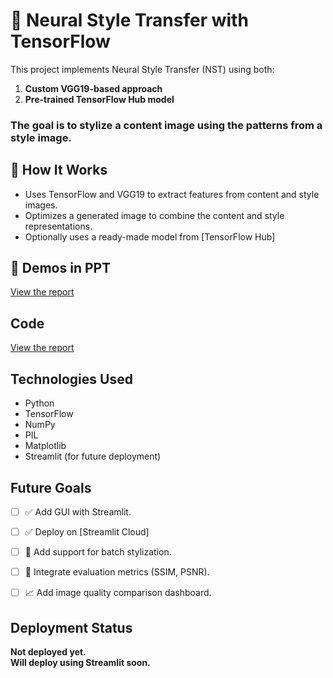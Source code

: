 # 🎨 Neural Style Transfer with TensorFlow

This project implements Neural Style Transfer (NST) using both:
1. **Custom VGG19-based approach**
2. **Pre-trained TensorFlow Hub model**

### The goal is to stylize a content image using the patterns from a style image.


## 🚀 How It Works

- Uses TensorFlow and VGG19 to extract features from content and style images.
- Optimizes a generated image to combine the content and style representations.
- Optionally uses a ready-made model from [TensorFlow Hub]


## 🧪 Demos in PPT 

[View the report](https://github.com/Tridibesh-033/neural-style-transfer/blob/main/power_point_slide.pdf)

## Code 

[View the report](https://github.com/Tridibesh-033/neural-style-transfer/blob/main/neural-style-transfer.ipynb)

## Technologies Used

- Python
- TensorFlow
- NumPy
- PIL
- Matplotlib
- Streamlit (for future deployment)



## Future Goals

- [ ] ✅ Add GUI with Streamlit.
- [ ] ✅ Deploy on [Streamlit Cloud]
- [ ] 🔁 Add support for batch stylization.
- [ ] 🧪 Integrate evaluation metrics (SSIM, PSNR).
- [ ] 📈 Add image quality comparison dashboard.



## Deployment Status

**Not deployed yet.**  
**Will deploy using Streamlit soon.**

